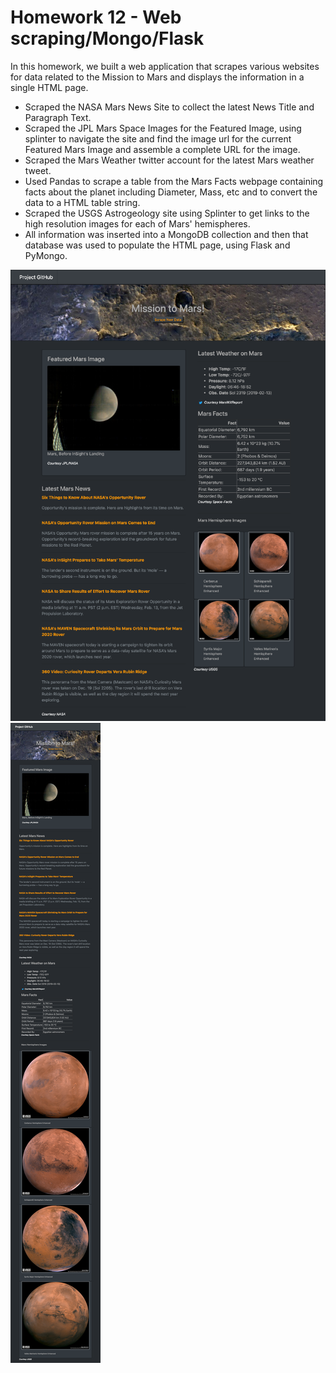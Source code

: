 # Homework 12 - Web scraping/Mongo/Flask

In this homework, we built a web application that scrapes various websites for data related to the Mission to Mars and displays the information in a single HTML page.

* Scraped the NASA Mars News Site to collect the latest News Title and Paragraph Text.
* Scraped the JPL Mars Space Images for the Featured Image, using splinter to navigate the site and find the image url for the current Featured Mars Image and assemble a complete URL for the image.
* Scraped the Mars Weather twitter account for the latest Mars weather tweet.
* Used Pandas to scrape a table from the Mars Facts webpage containing facts about the planet including Diameter, Mass, etc and to convert the data to a HTML table string.
* Scraped the USGS Astrogeology site using Splinter to get links to the high resolution images for each of Mars' hemispheres.
* All information was inserted into a MongoDB collection and then that database was used to populate the HTML page, using Flask and PyMongo.

![Screen shot full size:](full-size.png)
![Screen shot mobile size:](mobile.png)

